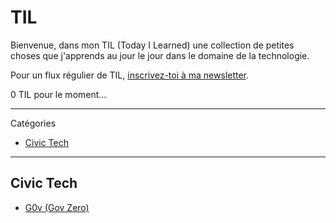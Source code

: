 # TIL
Bienvenue, dans mon TIL (Today I Learned) une collection de petites choses que j'apprends au jour le jour dans le domaine de la technologie.

Pour un flux régulier de TIL, [inscrivez-toi à ma newsletter](https://dofbi.hashnode.dev).

0 TIL pour le moment...

---

Catégories

* [Civic Tech](#Civic-Tech)

---

## Civic Tech
* [G0v (Gov Zero)](civic-tech/g0v.md)